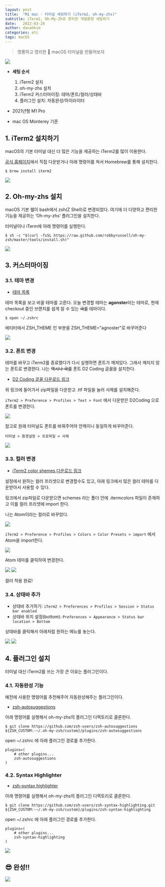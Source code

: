 ```yaml
---
layout: post
title:  "M1 mac - 터미널 세팅하기 (iTerm2, oh-my-zhs)"
subtitle: iTerm2, Oh-My-Zh로 편리한 개발환경 세팅하기
date:   2022-03-28
author: danahkim
categories: etc
tags: macOS
---
```


> 영롱하고 영리한 🍎 macOS 터미널을 만들어보자

<img src="/assets/images/M1-mac-iTerm2-setting/iTerm2-setting-01.png">

- **세팅 순서**
    1. iTerm2 설치
    1. oh-my-zhs 설치
    1. iTerm2 커스터마이징: 테마/폰트/컬러/상태바
    1. 플러그인 설치: 자동완성/하이라이터

- 2021년형 M1 Pro
- mac OS Monterey 기준

## 1. iTerm2 설치하기

macOS의 기본 터미널 대신 더 많은 기능을 제공하는 iTerm2를 많이 이용한다. 

[공식 홈페이지](https://iterm2.com/)에서 직접 다운받거나 아래 명령어를 쳐서 Homebrew를 통해 설치한다.

```console
$ brew install iterm2
```

<img src="/assets/images/M1-mac-iTerm2-setting/iTerm2-setting-02.png">

## 2. Oh-my-zhs 설치

macOS 기본 쉘이 bash에서 zsh(Z Shell)로 변경되었다. 여기에 더 다양하고 편리한 기능을 제공하는  ‘Oh-my-zhs’ 플러그인을 설치한다.

터미널이나 iTerm에 아래 명령어를 실행한다.

```console
$ sh -c "$(curl -fsSL https://raw.github.com/robbyrussell/oh-my-zsh/master/tools/install.sh)"
```

<img src="/assets/images/M1-mac-iTerm2-setting/iTerm2-setting-03.png">

## 3. 커스터마이징

### 3.1. 테마 변경

- [테마 목록](https://github.com/ohmyzsh/ohmyzsh/wiki/Themes)

테마 목록을 보고 바꿀 테마를 고른다. 오늘 변경할 테마는 **agonster**라는 테마로, 현재 checkout 중인 브랜치를 쉽게 알 수 있는 ~~국룰~~ 테마이다.

```console
$ open ~/.zshrc
```

에티터에서 ZSH_THEME 인 부분을 ZSH_THEME="agnoster"로 바꾸어준다

<img src="/assets/images/M1-mac-iTerm2-setting/iTerm2-setting-04.png">

### 3.2. 폰트 변경

테마를 바꾸고 iTerm2를 종료했다가 다시 실행하면 폰트가 깨져있다. 그래서 깨지지 않는 폰트로 변경한다. 나는 ~~역시나 국룰~~ 폰트 D2 Coding 글꼴을 설치한다.

- [D2 Coding 글꼴 다운로드 링크](https://github.com/naver/d2codingfont)

위 링크에 들어가서 zip파일을 다운받고 .ttf 파일을 눌러 서체를 설치해준다.

`iTerm2 > Preference > Profiles > Text > Font` 에서 다운받은 D2Coding 으로 폰트를 변경한다.

<img src="/assets/images/M1-mac-iTerm2-setting/iTerm2-setting-05.png">

참고로 원래 터미널도 폰트를 바꿔주어야 안깨지니 동일하게 바꾸어준다.

`터미널 > 환경설정 > 프로파일 > 서체`

<img src="/assets/images/M1-mac-iTerm2-setting/iTerm2-setting-06.png">

### 3.3. 컬러 변경

- [iTerm2 color shemes 다운로드 링크](https://iterm2colorschemes.com/)

설정에서 원하는 컬러 프리셋으로 변경할수도 있고, 아래 링크에서 많은 컬러 테마를 다운받아서 사용할 수 있다.

링크에서 zip파일로 다운받으면 schemes 라는 폴더 안에 .itermcolors 파일이 존재하고 이를 컬러 프리셋에 import 한다.

나는 Atom이라는 컬러로 바꾸었다.

<img src="/assets/images/M1-mac-iTerm2-setting/iTerm2-setting-07.png">

`iTerm2 > Preference > Profiles > Colors > Color Presets > import` 에서 Atom을 import한다.

<img src="/assets/images/M1-mac-iTerm2-setting/iTerm2-setting-08.png">

Atom 테마를 클릭하여 변경한다.

<img src="/assets/images/M1-mac-iTerm2-setting/iTerm2-setting-09.png">

<img src="/assets/images/M1-mac-iTerm2-setting/iTerm2-setting-10.png">

컬러 적용 완료!

### 3.4. 상태바 추가

- 상태바 추가하기: `iTerm2 > Preferences > Profiles > Session > Status bar enabled`
- 상태바 위치 설정(bottom): `Preferences > Appearance > Status bar location > Bottom`

상태바를 클릭해서 아래처럼 원하는 메뉴를 놓는다. 

<img src="/assets/images/M1-mac-iTerm2-setting/iTerm2-setting-11.png">

<img src="/assets/images/M1-mac-iTerm2-setting/iTerm2-setting-12.png">

## 4. 플러그인 설치

터미널 대신 iTerm2를 쓰는 가장 큰 이유는 플러그인이다.

### 4.1. 자동완성 기능

예전에 사용한 명령어를 추천해주어 자동완성해주는 플러그인이다.

- [zsh-autosuggestions](https://github.com/zsh-users/zsh-autosuggestions)

아래 명령어를 실행해서 oh-my-zhs의 플러그인 디렉토리로 클론한다.

```console
$ git clone https://github.com/zsh-users/zsh-autosuggestions ${ZSH_CUSTOM:-~/.oh-my-zsh/custom}/plugins/zsh-autosuggestions
```

open ~/.zshrc 에 아래 플러그인 경로를 추가한다.

```
plugins=( 
    # other plugins...
    zsh-autosuggestions
)
```

### 4.2. Syntax Highlighter

- [zsh-syntax highlighter](https://github.com/zsh-users/zsh-syntax-highlighting)

아래 명령어를 실행해서 oh-my-zhs의 플러그인 디렉토리로 클론한다.

```console
$ git clone https://github.com/zsh-users/zsh-syntax-highlighting.git ${ZSH_CUSTOM:-~/.oh-my-zsh/custom}/plugins/zsh-syntax-highlighting
```

open ~/.zshrc 에 아래 플러그인 경로를 추가한다.

```
plugins=( 
    # other plugins...
    zsh-syntax-highlighting
)
```
<img src="/assets/images/M1-mac-iTerm2-setting/iTerm2-setting-13.png">

## 😎 완성!!

<img src="/assets/images/M1-mac-iTerm2-setting/iTerm2-setting-14.png">